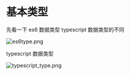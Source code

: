 # 基本类型

先看一下 es6 数据类型 typescript 数据类型的不同

![es6type.png](https://xg3.jiashumao.net/2022/03/12/g2CUO7iR.png)

typescript 数据类型

![typescript_type.png](https://xg3.jiashumao.net/2022/03/12/0YPFSQKJ.png)
